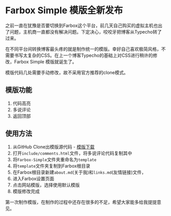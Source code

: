 # Farbox Simple 模版全新发布

之前一直在犹豫是否要切换到Farbox这个平台，前几天自己购买的虚拟主机也出了问题，主机商一直都没有解决问题。下定决心，咬咬牙把博客从Typecho转了过来。

在不同平台间转换博客最头疼的就是制作统一的模版。幸好自己喜欢极简风格，不需要书写太复杂的CSS。在上一个博客Typecho的基础上对CSS进行稍许的修改，Farbox Simple 模版就诞生了。

模版代码几处需要手动修改，故不采用官方推荐的clone模式。

## 模版功能

1. 代码高亮
2. 多说评论
3. 返回顶部

## 使用方法

1. 从GitHub Clone出模版源代码 - [模版下载][1]
2. 打开`include/comments.html`文件，将多说评论代码复制其中
3. 将`Farbox-Simple`文件夹重命名为`template`
4. 将`template`文件夹复制到Farbox根目录
5. 在Farbox根目录新建`about.md`(关于我)和`links.md`(友情链接)文件，
5. 进入Farbox设置页面
6. 点击网站模版，选择使用默认模版
7. 模版修改完成

第一次制作模版，在制作的过程中还存在很多的不足，希望大家能多给我提提意见。


[1]:https://github.com/Scalpelcn/Farbox-Simple